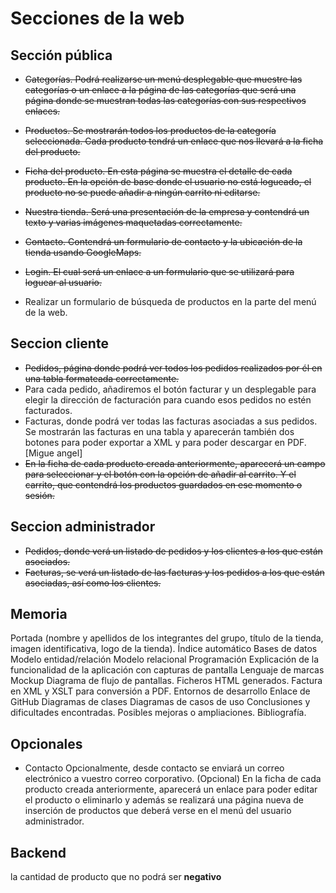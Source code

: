 # Secciones de la web

## Sección pública

- ~~Categorías. Podrá realizarse un menú desplegable que muestre las categorías o un enlace a la página de las categorías que será una página donde se muestran todas las categorías con sus respectivos enlaces.~~

- ~~Productos. Se mostrarán todos los productos de la categoría seleccionada. Cada producto tendrá un enlace que nos llevará a la ficha del producto.~~
- ~~Ficha del producto. En esta página se muestra el detalle de cada producto. En la opción de base donde el usuario no está logueado, el producto no se puede añadir a ningún carrito ni editarse.~~
- ~~Nuestra tienda. Será una presentación de la empresa y contendrá un texto y varias imágenes maquetadas correctamente.~~
- ~~Contacto. Contendrá un formulario de contacto y la ubicación de la tienda usando GoogleMaps.~~
- ~~Login. El cual será un enlace a un formulario que se utilizará para loguear al usuario.~~
- Realizar un formulario de búsqueda de productos en la parte del menú de la web.

## Seccion cliente

- ~~Pedidos, página donde podrá ver todos los pedidos realizados por él en una tabla formateada correctamente.~~
- Para cada pedido, añadiremos el botón facturar y un desplegable para elegir la dirección de facturación para cuando esos pedidos no estén facturados.
- Facturas, donde podrá ver todas las facturas asociadas a sus pedidos. Se mostrarán las facturas en una tabla y aparecerán también dos botones para poder exportar a XML y para poder descargar en PDF.[Migue angel]
- ~~En la ficha de cada producto creada anteriormente, aparecerá un campo para seleccionar y el botón con la opción de añadir al carrito. Y el carrito, que contendrá los productos guardados en ese momento o sesión.~~

## Seccion administrador

- ~~Pedidos, donde verá un listado de pedidos y los clientes a los que están asociados.~~
- ~~Facturas, se verá un listado de las facturas y los pedidos a los que están asociadas, así como los clientes.~~

## Memoria

Portada (nombre y apellidos de los integrantes del grupo, título de la tienda, imagen identificativa, logo de la tienda).
Índice automático
Bases de datos
Modelo entidad/relación
Modelo relacional
Programación
Explicación de la funcionalidad de la aplicación con capturas de pantalla
Lenguaje de marcas
Mockup
Diagrama de flujo de pantallas.
Ficheros HTML generados.
Factura en XML y XSLT para conversión a PDF.
Entornos de desarrollo
Enlace de GitHub
Diagramas de clases
Diagramas de casos de uso
Conclusiones y dificultades encontradas.
Posibles mejoras o ampliaciones.
Bibliografía.

## Opcionales

- Contacto Opcionalmente, desde contacto se enviará un correo electrónico a vuestro correo corporativo.
(Opcional) En la ficha de cada producto creada anteriormente, aparecerá un enlace para poder editar el producto o eliminarlo y además se realizará una página nueva de inserción de productos que deberá verse en el menú del usuario administrador.

## Backend

la cantidad de producto que no podrá ser **negativo**
